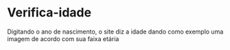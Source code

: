 # Verifica-idade
Digitando o ano de nascimento, o site diz a idade dando como exemplo uma imagem de acordo com sua faixa etária
